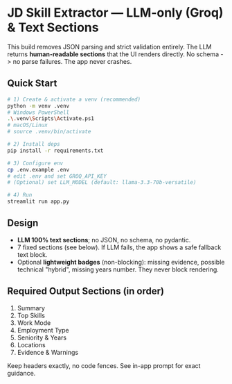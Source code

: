 # JD Skill Extractor — LLM-only (Groq) & Text Sections

This build removes JSON parsing and strict validation entirely.
The LLM returns **human-readable sections** that the UI renders directly.
No schema -> no parse failures. The app never crashes.

## Quick Start
```bash
# 1) Create & activate a venv (recommended)
python -m venv .venv
# Windows PowerShell
.\.venv\Scripts\Activate.ps1
# macOS/Linux
# source .venv/bin/activate

# 2) Install deps
pip install -r requirements.txt

# 3) Configure env
cp .env.example .env
# edit .env and set GROQ_API_KEY
# (Optional) set LLM_MODEL (default: llama-3.3-70b-versatile)

# 4) Run
streamlit run app.py
```

## Design
- **LLM 100% text sections**; no JSON, no schema, no pydantic.
- 7 fixed sections (see below). If LLM fails, the app shows a safe fallback text block.
- Optional **lightweight badges** (non-blocking): missing evidence, possible technical "hybrid", missing years number.
  They never block rendering.

## Required Output Sections (in order)
1. Summary
2. Top Skills
3. Work Mode
4. Employment Type
5. Seniority & Years
6. Locations
7. Evidence & Warnings

Keep headers exactly, no code fences. See in-app prompt for exact guidance.
